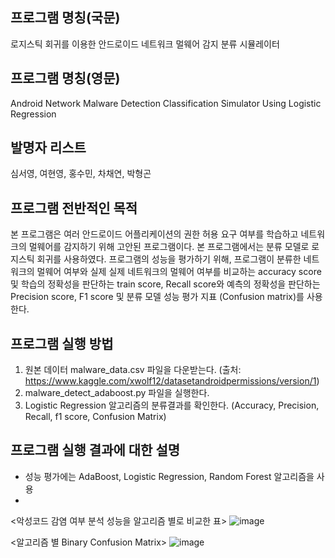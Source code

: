## 프로그램 명칭(국문)
로지스틱 회귀를 이용한 안드로이드 네트워크 멀웨어 감지 분류 시뮬레이터

## 프로그램 명칭(영문)
Android Network Malware Detection Classification Simulator Using Logistic Regression

## 발명자 리스트
심서영, 여현영, 홍수민, 차채연, 박형곤

## 프로그램 전반적인 목적
본 프로그램은 여러 안드로이드 어플리케이션의 권한 허용 요구 여부를 학습하고 네트워크의 멀웨어를 감지하기 위해 고안된 프로그램이다. 본 프로그램에서는 분류 모델로 로지스틱 회귀를 사용하였다. 프로그램의 성능을 평가하기 위해, 프로그램이 분류한 네트워크의 멀웨어 여부와 실제 실제 네트워크의 멀웨어 여부를 비교하는 accuracy score 및 학습의 정확성을 판단하는 train score, Recall score와 예측의 정확성을 판단하는 Precision score, F1 score 및 분류 모델 성능 평가 지표 (Confusion matrix)를 사용한다.

## 프로그램 실행 방법
1.	원본 데이터 malware_data.csv 파일을 다운받는다.
(출처: https://www.kaggle.com/xwolf12/datasetandroidpermissions/version/1)
2.	malware_detect_adaboost.py 파일을 실행한다.
3.	Logistic Regression 알고리즘의 분류결과를 확인한다.
(Accuracy, Precision, Recall, f1 score, Confusion Matrix)

## 프로그램 실행 결과에 대한 설명
- 성능 평가에는 AdaBoost, Logistic Regression, Random Forest 알고리즘을 사용
- 
<악성코드 감염 여부 분석 성능을 알고리즘 별로 비교한 표>
![image](https://user-images.githubusercontent.com/88702793/130913428-105a14f0-9001-4b2d-b278-910938493e5f.png)

<알고리즘 별 Binary Confusion Matrix>
![image](https://user-images.githubusercontent.com/88702736/130545162-538bd7cc-e36d-4133-99f3-2d685c365ef5.png)
